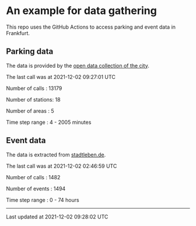 # An example for data gathering

This repo uses the GitHub Actions to access parking and event data in Frankfurt.

## Parking data
The data is provided by the [open data collection of the city](https://www.offenedaten.frankfurt.de/).

The last call was at 2021-12-02 09:27:01 UTC

Number of calls   : 13179

Number of stations:    18

Number of areas   :     5

Time step range   :     4 -  2005 minutes


## Event data
The data is extracted from [stadtleben.de](https://stadtleben.de/frankfurt/).

The last call was at 2021-12-02 02:46:59 UTC

Number of calls   : 1482

Number of events  : 1494

Time step range   :    0 -   74 hours


----

Last updated at 2021-12-02 09:28:02 UTC
